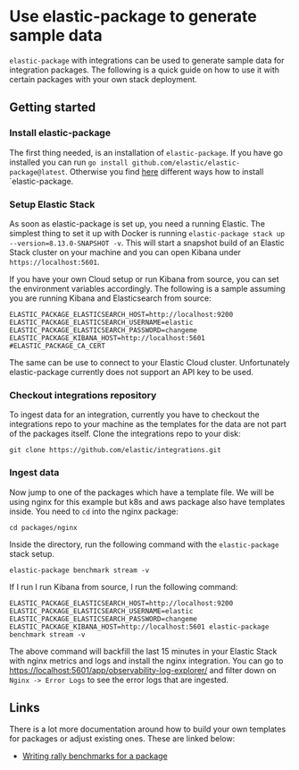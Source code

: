 # Use elastic-package to generate sample data

`elastic-package` with integrations can be used to generate sample data for integration packages. The following is a quick guide on how to use it with certain packages with your own stack deployment.

## Getting started

### Install elastic-package

The first thing needed, is an installation of `elastic-package`. If you have go installed you can run `go install github.com/elastic/elastic-package@latest`. Otherwise you find [here](https://github.com/elastic/elastic-package/tree/main?tab=readme-ov-file#getting-started) different ways how to install `elastic-package.

### Setup Elastic Stack

As soon as elastic-package is set up, you need a running Elastic. The simplest thing to set it up with Docker is running `elastic-package stack up --version=8.13.0-SNAPSHOT -v`. This will start a snapshot build of an Elastic Stack cluster on your machine and you can open Kibana under `https://localhost:5601`.

If you have your own Cloud setup or run Kibana from source, you can set the environment variables accordingly. The following is a sample assuming you are running Kibana and Elasticsearch from source: 

```
ELASTIC_PACKAGE_ELASTICSEARCH_HOST=http://localhost:9200
ELASTIC_PACKAGE_ELASTICSEARCH_USERNAME=elastic
ELASTIC_PACKAGE_ELASTICSEARCH_PASSWORD=changeme
ELASTIC_PACKAGE_KIBANA_HOST=http://localhost:5601
#ELASTIC_PACKAGE_CA_CERT
```

The same can be use to connect to your Elastic Cloud cluster. Unfortunately elastic-package currently does not support an API key to be used. 

### Checkout integrations repository

To ingest data for an integration, currently you have to checkout the integrations repo to your machine as the templates for the data are not part of the packages itself. Clone the integrations repo to your disk:

```
git clone https://github.com/elastic/integrations.git
```

### Ingest data

Now jump to one of the packages which have a template file. We will be using nginx for this example but k8s and aws package also have templates inside. You need to `cd` into the nginx package:

```
cd packages/nginx
```

Inside the directory, run the following command with the `elastic-package` stack setup.

```
elastic-package benchmark stream -v
```

If I run I run Kibana from source, I run the following command:

```
ELASTIC_PACKAGE_ELASTICSEARCH_HOST=http://localhost:9200 ELASTIC_PACKAGE_ELASTICSEARCH_USERNAME=elastic ELASTIC_PACKAGE_ELASTICSEARCH_PASSWORD=changeme ELASTIC_PACKAGE_KIBANA_HOST=http://localhost:5601 elastic-package benchmark stream -v
```


The above command will backfill the last 15 minutes in your Elastic Stack with nginx metrics and logs and install the nginx integration. You can go to [https://localhost:5601/app/observability-log-explorer/](https://localhost:5601/app/observability-log-explorer/) and filter down on `Nginx -> Error Logs` to see the error logs that are ingested.



## Links

There is a lot more documentation around how to build your own templates for packages or adjust existing ones. These are linked below:

* [Writing rally benchmarks for a package](https://github.com/elastic/elastic-package/blob/main/docs/howto/rally_benchmarking.md)